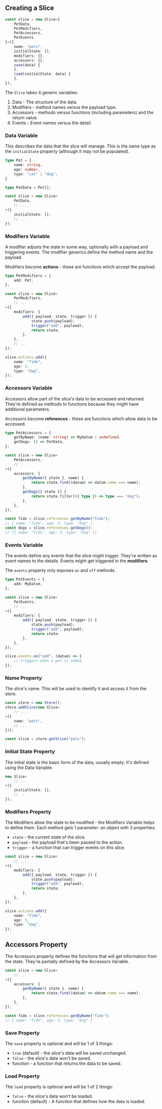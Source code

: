 ## Creating a Slice

```ts
const slice = new Slice<{
    PetData,
    PetModifiers,
    PetAccessors,
    PetEvents
}>({
    name: "pets",
    initialState: [],
    modifiers: {},
    accessors: {},
    save(data) {
    },
    load(initialState, data) {
    },
});
```

The `Slice` takes 4 generic variables:

1. Data - The structure of the data.
2. Modifiers - method names versus the payload type.
3. Accessors - methods versus functions (including parameters) and the return value.
4. Events - Event names versus the detail.

### Data Variable

This describes the data that the slice will manage. This is the same type as the `initialState` property (although it may not be populated).

```ts
type Pet = {
    name: string,
    age: number,
    type: "cat" | "dog",
}

type PetData = Pet[];

const slice = new Slice<
    PetData,
    // ...
>({
    initialState: [],
    // ...
});
```

### Modifiers Variable

A modifier adjusts the state in some way, optionally with a payload and triggering events. The modifier generics define the method name and the payload.

Modifiers become **actions** - these are functions which accept the payload.

```ts
type PetModifiers = {
    add: Pet,
};

const slice = new Slice<
    PetModifiers,
    // ...
>({
    modifiers: {
        add({ payload, state, trigger }) {
            state.push(payload);
            trigger("add", payload);
            return state;
        },
    },
    // ...
});

slice.actions.add({
    name: "fido",
    age: 3,
    type: "dog",
});
```

### Accessors Variable

Accessors allow part of the slice's data to be accessed and returned. They're defined as methods to functions because they might have additional parameters.

Accessors become **references** - these are functions which allow data to be accessed.

```ts
type PetAccessors = {
    getByName: (name: string) => MyDatum | undefined,
    getDogs: () => PetData,
};

const slice = new Slice<
    PetAccessors,
    // ...
>({
    accessors: {
        getByName({ state }, name) {
            return state.find((datum) => datum.name === name);
        },
        getDogs({ state }) {
            return state.filter(({ type }) => type === "dog");
        },
    },
});

const fido = slice.references.getByName("fido");
// { name: "fido", age: 3, type: "dog" }
const dogs = slice.references.getDogs();
// [{ name: "fido", age: 3, type: "dog" }]
```

### Events Variable

The events define any events that the slice might trigger. They're written as event names to the details. Events might get triggered in the **modifiers**.

The `events` property only exposes `on` and `off` methods.

```ts
type PetEvents = {
    add: MyDatum,
};

const slice = new Slice<
    PetEvents,
    // ...
>({
    modifiers: {
        add({ payload, state, trigger }) {
            state.push(payload);
            trigger("add", payload);
            return state;
        },
    },
});

slice.events.on("add", (datum) => {
    // triggers when a pet is added.
});
```

### Name Property

The slice's name. This will be used to identify it and access it from the store.

```ts
const store = new Store();
store.addSlice(new Slice<
    // ...
>({
    name: "pets",
    // ...
}));

const slice = store.getSlice("pets");
```

### Initial State Property

The initial state is the basic form of the data, usually empty. It's defined using the Data Variable.

```ts
new Slice<
    // ...
>({
    initialState: [],
    // ...
});
```

### Modifiers Property

The Modifiers allow the state to be modified - the Modifiers Variable helps to define them. Each method gets 1 parameter: an object with 3 properties:

- `state` - the current state of the slice.
- `payload` - the payload that's been passed to the action.
- `trigger` - a function that can trigger events on this slice.

```ts
const slice = new Slice<
    // ...
>({
    modifiers: {
        add({ payload, state, trigger }) {
            state.push(payload);
            trigger("add", payload);
            return state;
        },
    },
});

slice.actions.add({
    name: "fido",
    age: 3,
    type: "dog",
});
```

## Accessors Property

The Accessors property defines the functions that will get information from the state. They're partially defined by the Accessors Variable.

```ts
const slice = new Slice<
    // ...
>({
    accessors: {
        getByName({ state }, name) {
            return state.find((datum) => datum.name === name);
        },
    },
});

const fido = slice.references.getByName("fido");
// { name: "fido", age: 3, type: "dog" }
```

### Save Property

The `save` property is optional and will be 1 of 3 things:

- `true` (default) - the slice's data will be saved unchanged.
- `false` - the slice's data won't be saved.
- function - a function that returns the data to be saved.

### Load Property

The `load` property is optional and will be 1 of 2 things:

- `false` - the slice's data won't be loaded.
- function (default) - A function that defines how the data is loaded.


